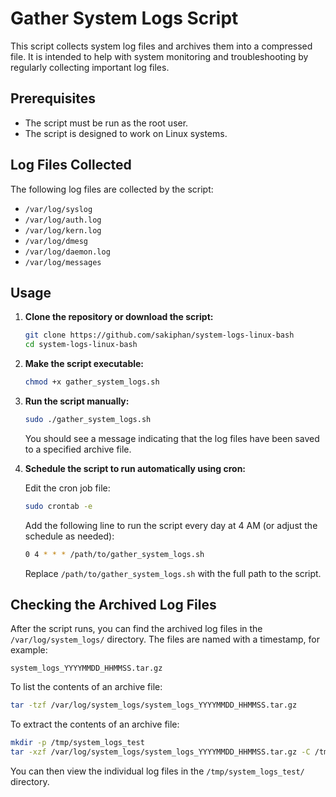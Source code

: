 
# Gather System Logs Script

This script collects system log files and archives them into a compressed file. It is intended to help with system monitoring and troubleshooting by regularly collecting important log files.

## Prerequisites

- The script must be run as the root user.
- The script is designed to work on Linux systems.

## Log Files Collected

The following log files are collected by the script:

- `/var/log/syslog`
- `/var/log/auth.log`
- `/var/log/kern.log`
- `/var/log/dmesg`
- `/var/log/daemon.log`
- `/var/log/messages`

## Usage

1. **Clone the repository or download the script:**

   ```bash
   git clone https://github.com/sakiphan/system-logs-linux-bash
   cd system-logs-linux-bash
   ```

2. **Make the script executable:**

   ```bash
   chmod +x gather_system_logs.sh
   ```

3. **Run the script manually:**

   ```bash
   sudo ./gather_system_logs.sh
   ```

   You should see a message indicating that the log files have been saved to a specified archive file.

4. **Schedule the script to run automatically using cron:**

   Edit the cron job file:

   ```bash
   sudo crontab -e
   ```

   Add the following line to run the script every day at 4 AM (or adjust the schedule as needed):

   ```bash
   0 4 * * * /path/to/gather_system_logs.sh
   ```

   Replace `/path/to/gather_system_logs.sh` with the full path to the script.

## Checking the Archived Log Files

After the script runs, you can find the archived log files in the `/var/log/system_logs/` directory. The files are named with a timestamp, for example:

```
system_logs_YYYYMMDD_HHMMSS.tar.gz
```

To list the contents of an archive file:

```bash
tar -tzf /var/log/system_logs/system_logs_YYYYMMDD_HHMMSS.tar.gz
```

To extract the contents of an archive file:

```bash
mkdir -p /tmp/system_logs_test
tar -xzf /var/log/system_logs/system_logs_YYYYMMDD_HHMMSS.tar.gz -C /tmp/system_logs_test
```

You can then view the individual log files in the `/tmp/system_logs_test/` directory.
